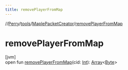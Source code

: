 ```yaml
---
title: removePlayerFromMap
---
```

//[Perry](../../../index.html)/[tools](../index.html)/[MaplePacketCreator](index.html)/[removePlayerFromMap](remove-player-from-map.html)



# removePlayerFromMap



[jvm]\
open fun [removePlayerFromMap](remove-player-from-map.html)(cid: [Int](https://kotlinlang.org/api/latest/jvm/stdlib/kotlin/-int/index.html)): [Array](https://kotlinlang.org/api/latest/jvm/stdlib/kotlin/-array/index.html)&lt;[Byte](https://kotlinlang.org/api/latest/jvm/stdlib/kotlin/-byte/index.html)&gt;




